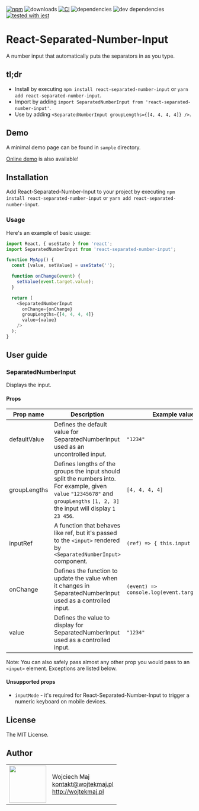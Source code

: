 [![npm](https://img.shields.io/npm/v/react-separated-number-input.svg)](https://www.npmjs.com/package/react-separated-number-input) ![downloads](https://img.shields.io/npm/dt/react-separated-number-input.svg) [![CI](https://github.com/wojtekmaj/react-separated-number-input/workflows/CI/badge.svg)](https://github.com/wojtekmaj/react-separated-number-input/actions) ![dependencies](https://img.shields.io/david/wojtekmaj/react-separated-number-input.svg
) ![dev dependencies](https://img.shields.io/david/dev/wojtekmaj/react-separated-number-input.svg
) [![tested with jest](https://img.shields.io/badge/tested_with-jest-99424f.svg)](https://github.com/facebook/jest)

# React-Separated-Number-Input

A number input that automatically puts the separators in as you type.

## tl;dr
* Install by executing `npm install react-separated-number-input` or `yarn add react-separated-number-input`.
* Import by adding `import SeparatedNumberInput from 'react-separated-number-input'`.
* Use by adding `<SeparatedNumberInput groupLengths={[4, 4, 4, 4]} />`.

## Demo

A minimal demo page can be found in `sample` directory.

[Online demo](http://projects.wojtekmaj.pl/react-separated-number-input/) is also available!

## Installation

Add React-Separated-Number-Input to your project by executing `npm install react-separated-number-input` or `yarn add react-separated-number-input`.

### Usage

Here's an example of basic usage:

```js
import React, { useState } from 'react';
import SeparatedNumberInput from 'react-separated-number-input';

function MyApp() {
  const [value, setValue] = useState('');

  function onChange(event) {
    setValue(event.target.value);
  }

  return (
    <SeparatedNumberInput
      onChange={onChange}
      groupLengths={[4, 4, 4, 4]}
      value={value}
    />
  );
}
```

## User guide

### SeparatedNumberInput

Displays the input.

#### Props

|Prop name|Description|Example values|
|----|----|----|
|defaultValue|Defines the default value for SeparatedNumberInput used as an uncontrolled input.|`"1234"`|
|groupLengths|Defines lengths of the groups the input should split the numbers into. For example, given `value` `"12345678"` and `groupLengths` `[1, 2, 3]` the input will display `1 23 456`.|`[4, 4, 4, 4]`|
|inputRef|A function that behaves like ref, but it's passed to the `<input>` rendered by `<SeparatedNumberInput>` component.|`(ref) => { this.input = ref; }`|
|onChange|Defines the function to update the value when it changes in SeparatedNumberInput used as a controlled input.|`(event) => console.log(event.target.value);`|
|value|Defines the value to display for SeparatedNumberInput used as a controlled input.|`"1234"`

Note: You can also safely pass almost any other prop you would pass to an `<input>` element. Exceptions are listed below.

#### Unsupported props

* `inputMode` - it's required for React-Separated-Number-Input to trigger a numeric keyboard on mobile devices.

## License

The MIT License.

## Author

<table>
  <tr>
    <td>
      <img src="https://github.com/wojtekmaj.png?s=100" width="100">
    </td>
    <td>
      Wojciech Maj<br />
      <a href="mailto:kontakt@wojtekmaj.pl">kontakt@wojtekmaj.pl</a><br />
      <a href="http://wojtekmaj.pl">http://wojtekmaj.pl</a>
    </td>
  </tr>
</table>
